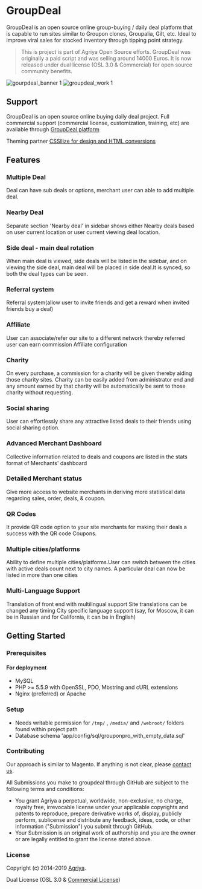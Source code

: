 # GroupDeal

GroupDeal is an open source online group-buying / daily deal platform that is capable to run sites similar to Groupon clones, Groupalia, Gilt, etc. Ideal to improve viral sales for stocked inventory through tipping point strategy. 

> This is project is part of Agriya Open Source efforts. GroupDeal was originally a paid script and was selling around 14000 Euros. It is now released under dual license (OSL 3.0 & Commercial) for open source community benefits.

![gourpdeal_banner 1](https://user-images.githubusercontent.com/4700341/48256729-84ab8400-e436-11e8-9711-68666a333602.png)
![groupdeal_work 1](https://user-images.githubusercontent.com/4700341/48256728-84ab8400-e436-11e8-835a-7a960915a668.png)

## Support

GroupDeal is an open source online buying daily deal project. Full commercial support (commercial license, customization, training, etc) are available through [GroupDeal platform](https://www.agriya.com/products/groupon-clone)

Theming partner [CSSilize for design and HTML conversions](http://cssilize.com/)

## Features

### Multiple Deal

Deal can have sub deals or options, merchant user can able to add multiple deal.

### Nearby Deal

Separate section 'Nearby deal' in sidebar shows either Nearby deals based on user current location or user current viewing deal location.

### Side deal - main deal rotation

When main deal is viewed, side deals will be listed in the sidebar, and on viewing the side deal, main deal will be placed in side deal.It is synced, so both the deal types can be seen.

### Referral system

Referral system(allow user to invite friends and get a reward when invited friends buy a deal)

### Affiliate

User can associate/refer our site to a different network thereby referred user can earn commission Affiliate configuration

### Charity

On every purchase, a commission for a charity will be given thereby aiding those charity sites.
Charity can be easily added from administrator end and any amount earned by that charity will be automatically be sent to those charity without requesting.

### Social sharing

User can effortlessly share any attractive listed deals to their friends using social sharing option.

### Advanced Merchant Dashboard

Collective information related to deals and coupons are listed in the stats format of Merchants' dashboard

### Detailed Merchant status

Give more access to website merchants in  deriving more statistical data regarding sales, order, deals, & coupon.

### QR Codes

It provide QR code option to your site merchants for making their deals a success with the QR code Coupons.

### Multiple cities/platforms

Ability to define multiple cities/platforms.User can switch between the cities with active deals count next to city names. A particular deal can now be listed in more than one cities

###  Multi-Language Support

Translation of front end with multilingual support
Site translations can be changed any timing
City specific language support (say, for Moscow, it can be in Russian and for California, it can be in English)

## Getting Started

### Prerequisites

#### For deployment

* MySQL
* PHP >= 5.5.9 with OpenSSL, PDO, Mbstring and cURL extensions
* Nginx (preferred) or Apache

### Setup

* Needs writable permission for `/tmp/` , `/media/` and `/webroot/` folders found within project path
* Database schema 'app/config/sql/grouponpro_with_empty_data.sql'

### Contributing

Our approach is similar to Magento. If anything is not clear, please [contact us](https://www.agriya.com/contact).

All Submissions you make to groupdeal through GitHub are subject to the following terms and conditions:

* You grant Agriya a perpetual, worldwide, non-exclusive, no charge, royalty free, irrevocable license under your applicable copyrights and patents to reproduce, prepare derivative works of, display, publicly perform, sublicense and distribute any feedback, ideas, code, or other information ("Submission") you submit through GitHub.
* Your Submission is an original work of authorship and you are the owner or are legally entitled to grant the license stated above.


### License

Copyright (c) 2014-2019 [Agriya](https://www.agriya.com/).

Dual License (OSL 3.0 & [Commercial License](https://www.agriya.com/contact))
